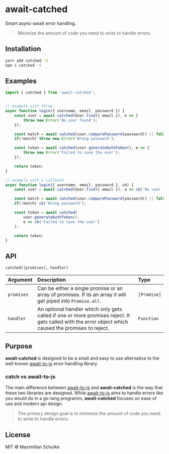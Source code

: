 # await-catched
Smart async-await error handling.

> Minimize the amount of code you need to write to handle errors.


## Installation

```bash
yarn add catched -S
npm i catched -S
```

## Examples

```javascript
import { catched } from 'await-catched';


// example with throw
async function login({ username, email, password }) {
    const user = await catched(User.find({ email }), e => {
        throw new Error('No user found');
    });

    const match = await catched(user.comparePassword(password)) || false;
    if(!match) throw new Error('Wrong password');

    const token = await catched(user.generateAuthToken(), e => {
        throw new Error('Failed to save the user');
    });

    return token;
}

// example with a callback
async function login({ username, email, password }, cb) {
    const user = await catched(User.find({ email }), e => cb('No user found'));

    const match = await catched(user.comparePassword(password)) || false;
    if(!match) cb('Wrong password');

    const token = await catched(
        user.generateAuthToken(), 
        e => cb('Failed to save the user')
    );

    return token;
}
```


## API

`catched([promises], handler)`

| Argument   | Description                                                                                                                                          | Type        |
|:-----------|:-----------------------------------------------------------------------------------------------------------------------------------------------------|:------------|
| `promises` | Can be either a single promise or an array of promises. If its an array it will get piped into `Promise.all`.                                        | `[Promise]` |
| `handler`  | An optional handler which only gets called if one or more promises reject. It gets called with the error object which caused the promises to reject. | `Function`  |

## Purpose

**await-catched** is designed to be a small and easy to use alternative to the well known [await-to-js]() error handling library. 

### catch vs await-to-js

The main difference between [await-to-js]() and **await-catched** is the way that these two libraries are designed. While [await-to-js]() aims to handle errors like you would do in a go-lang programm, **await-catched** focuses on ease of use and modern api design.

> The primary design goal is to minimize the amount of code you need to write to handle errors.

## License
MIT © Maximilian Schulke